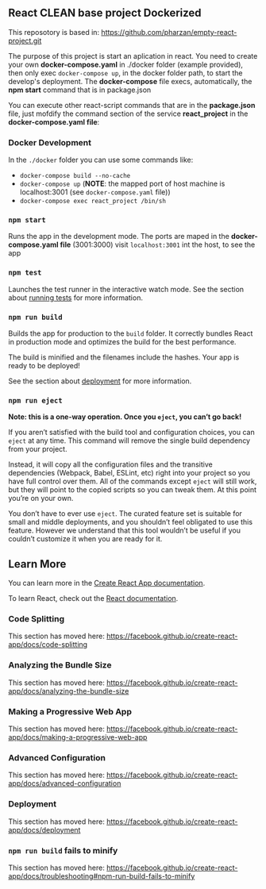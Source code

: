 ## React CLEAN base project Dockerized

This reposotory is based in: https://github.com/pharzan/empty-react-project.git

The purpose of this project is start an aplication in react.
You need to create your own **docker-compose.yaml**  in ./docker folder (example provided), then
only exec `docker-compose up`, in the docker folder path, to start the develop's deployment.
The **docker-compose** file execs, automatically, the **npm start** command that is in package.json 

You can execute other react-script commands that are in the **package.json** file,
just mofdify the command section of the service **react_project** in the **docker-compose.yaml file**:

### Docker Development
In the `./docker` folder you can use some commands like:
- `docker-compose build --no-cache`
- `docker-compose up` (__NOTE__: the mapped port of host machine is localhost:3001 (see `docker-compose.yaml` file))
- `docker-compose exec react_project /bin/sh`

### `npm start`

Runs the app in the development mode.
The ports are maped in the **docker-compose.yaml file**
(3001:3000) visit `localhost:3001` int the host, to see the app


### `npm test`

Launches the test runner in the interactive watch mode.
See the section about [running tests](https://facebook.github.io/create-react-app/docs/running-tests) for more information.

### `npm run build`

Builds the app for production to the `build` folder.
It correctly bundles React in production mode and optimizes the build for the best performance.

The build is minified and the filenames include the hashes.
Your app is ready to be deployed!

See the section about [deployment](https://facebook.github.io/create-react-app/docs/deployment) for more information.

### `npm run eject`

**Note: this is a one-way operation. Once you `eject`, you can’t go back!**

If you aren’t satisfied with the build tool and configuration choices, you can `eject` at any time. This command will remove the single build dependency from your project.

Instead, it will copy all the configuration files and the transitive dependencies (Webpack, Babel, ESLint, etc) right into your project so you have full control over them. All of the commands except `eject` will still work, but they will point to the copied scripts so you can tweak them. At this point you’re on your own.

You don’t have to ever use `eject`. The curated feature set is suitable for small and middle deployments, and you shouldn’t feel obligated to use this feature. However we understand that this tool wouldn’t be useful if you couldn’t customize it when you are ready for it.

## Learn More

You can learn more in the [Create React App documentation](https://facebook.github.io/create-react-app/docs/getting-started).

To learn React, check out the [React documentation](https://reactjs.org/).

### Code Splitting

This section has moved here: https://facebook.github.io/create-react-app/docs/code-splitting

### Analyzing the Bundle Size

This section has moved here: https://facebook.github.io/create-react-app/docs/analyzing-the-bundle-size

### Making a Progressive Web App

This section has moved here: https://facebook.github.io/create-react-app/docs/making-a-progressive-web-app

### Advanced Configuration

This section has moved here: https://facebook.github.io/create-react-app/docs/advanced-configuration

### Deployment

This section has moved here: https://facebook.github.io/create-react-app/docs/deployment

### `npm run build` fails to minify

This section has moved here: https://facebook.github.io/create-react-app/docs/troubleshooting#npm-run-build-fails-to-minify
